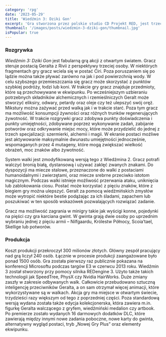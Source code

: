 ```yaml
---
category: 'rpg'
date: '2023-05-29'
title: 'Wiedźmin 3: Dziki Gon'
excerpt: 'Gra stworzona przez polskie studio CD Projekt RED, jest trzecią odsłoną popularnej serii gier RPG opartych na powieściach Andrzeja Sapkowskiego. Oferuje niezwykłą przygodę w świecie fantasy, pełną niebezpieczeństw, tajemnic i emocjonujących wyborów, które mają wpływ na dalszy rozwój fabuły.'
thumbnail: '/images/posts/wiedzmin-3-dziki-gon/thumbnail.jpg'
isPopular: true
---
```


### Rozgrywka

_Wiedźmin 3: Dziki Gon_ jest fabularną grą akcji z otwartym światem. Gracz steruje postacią Geralta z Rivii z perspektywy trzeciej osoby. W niektórych fragmentach gry gracz wciela się w postać Ciri. Poza poruszaniem się po lądzie można także pływać zarówno na jak i pod powierzchnią wody. W celu szybszego przemieszczania się gracz może skorzystać z punktów szybkiej podróży, łodzi lub koni. W trakcie gry gracz znajduje przedmioty, które są przechowywane w ekwipunku. Po wcześniejszym uzbieraniu potrzebnych składników alchemicznych i rzemieślniczych Geralt może stworzyć eliksiry, odwary, petardy oraz oleje czy też ulepszyć swój oręż. Mikstury można zażywać przed walką jak i w trakcie starć. Poza tym gracz ma możliwość konsumpcji żywności oraz różnych trunków regenerujących żywotność. W trakcie rozgrywki gracz zdobywa punkty doświadczenia i punkty umiejętności, zdobywane poprzez wykonywanie zadań, zabijanie potworów oraz odkrywanie miejsc mocy, które może przydzielić do jednej z trzech specjalizacji: szermierki, alchemii i magii. W ekranie postaci możliwe jest aktywowanie maksymalnie dwunastu umiejętności jednocześnie, wspomaganych przez 4 mutageny, które mogą zwiększać wielkość obrażeń, moc znaków albo żywotność.

System walki jest zmodyfikowaną wersją tego z Wiedźmina 2. Gracz potrafi walczyć bronią białą, dystansową i używać zaklęć zwanych znakami. Do dyspozycji ma miecze stalowe, przeznaczone do walki z postaciami humanoidalnymi i zwierzętami, oraz miecze srebrne przeciwko istotom magicznym. Podczas walki istnieje możliwość przerwania ataku, uniknięcia lub zablokowania ciosu. Postać może korzystać z pięciu znaków, które z biegiem gry można ulepszyć. Geralt za pomocą wiedźmińskich zmysłów może wytropić niektóre bestie podążając za ich śladami, zapachem lub poszukiwać w ten sposób wskazówek pozwalających rozwiązać zadanie.

Gracz ma możliwość zagrania w minigry takie jak wyścigi konne, pojedynki na pięści czy gra karciana gwint. W gwinta grają dwie osoby po uprzednim wybraniu jednej z pięciu armii – Nilfgaardu, Królestw Północy, Scoia’tael, Skellige lub potworów.

### Produkcja

Koszt produkcji przekroczył 300 milionów złotych. Główny zespół pracujący nad grą liczył 240 osób. Łącznie w procesie produkcji zaangażowane było ponad 1500 osób. Gra została pierwszy raz publicznie pokazana na konferencji Microsoftu podczas targów E3 w czerwcu 2013 roku.
Wiedźmin 3 został stworzony przy pomocy silnika REDengine 3. Użyto także takich technologii jak SpeedTree, PhysX czy Nvidia HairWorks. Duże zmiany zaszły w zakresie odbywanych walk. Całkowicie przebudowano sztuczną inteligencję przeciwników Geralta, a on sam otrzymał więcej animacji, które wykorzystywane są w walkach. Akcja gry ma miejsce w otwartym świecie, trzydzieści razy większym od tego z poprzedniej części.
Poza standardową wersją wydana została także edycja kolekcjonerska, która zawiera m.in. figurkę Geralta walczącego z gryfem, wiedźmiński medalion czy artbook. Po premierze zostało wydanych 16 darmowych dodatków DLC, które zawierają między innymi nowe zadania poboczne, nowe karty do gwinta, alternatywny wygląd postaci, tryb „Nowej Gry Plus” oraz elementy ekwipunku.
